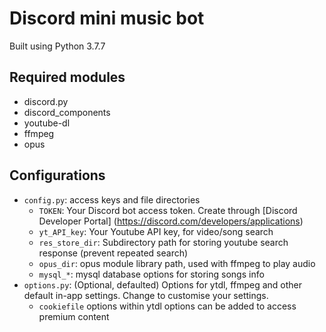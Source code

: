 # Discord mini music bot
Built using Python 3.7.7

## Required modules
- discord.py
- discord_components
- youtube-dl
- ffmpeg
- opus

## Configurations
- `config.py`: access keys and file directories
    - `TOKEN`: Your Discord bot access token. Create through [Discord Developer Portal] (https://discord.com/developers/applications)
    - `yt_API_key`: Your Youtube API key, for video/song search
    - `res_store_dir`: Subdirectory path for storing youtube search response (prevent repeated search)
    - `opus_dir`: opus module library path, used with ffmpeg to play audio
    - `mysql_*`: mysql database options for storing songs info
- `options.py`: (Optional, defaulted) Options for ytdl, ffmpeg and other default in-app settings. Change to customise your settings.
    - `cookiefile` options within ytdl options can be added to access premium content
